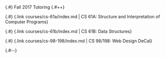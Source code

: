
{.#} Fall 2017 Tutoring
{.#++}

{.#} {.link courses/cs-61a/index.md | CS 61A: Structure and Interpretation of Computer Programs}

{.#} {.link courses/cs-61b/index.md | CS 61B: Data Structures}

{.#} {.link courses/cs-98-198/index.md | CS 98/198: Web Design DeCal}

{.#--}
